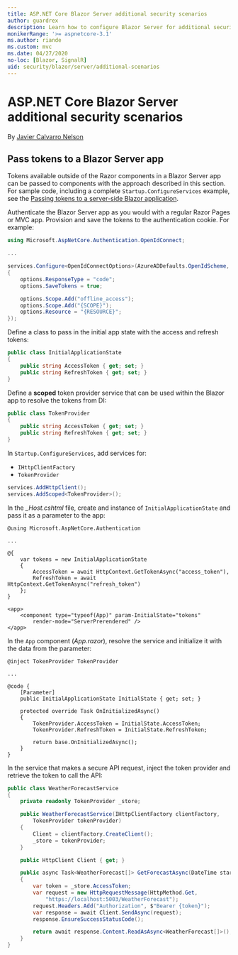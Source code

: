 ```yaml
---
title: ASP.NET Core Blazor Server additional security scenarios
author: guardrex
description: Learn how to configure Blazor Server for additional security scenarios.
monikerRange: '>= aspnetcore-3.1'
ms.author: riande
ms.custom: mvc
ms.date: 04/27/2020
no-loc: [Blazor, SignalR]
uid: security/blazor/server/additional-scenarios
---
```

# ASP.NET Core Blazor Server additional security scenarios

By [Javier Calvarro Nelson](https://github.com/javiercn)

## Pass tokens to a Blazor Server app

Tokens available outside of the Razor components in a Blazor Server app can be passed to components with the approach described in this section. For sample code, including a complete `Startup.ConfigureServices` example, see the [Passing tokens to a server-side Blazor application](https://github.com/javiercn/blazor-server-aad-sample).

Authenticate the Blazor Server app as you would with a regular Razor Pages or MVC app. Provision and save the tokens to the authentication cookie. For example:

```csharp
using Microsoft.AspNetCore.Authentication.OpenIdConnect;

...

services.Configure<OpenIdConnectOptions>(AzureADDefaults.OpenIdScheme, options =>
{
    options.ResponseType = "code";
    options.SaveTokens = true;

    options.Scope.Add("offline_access");
    options.Scope.Add("{SCOPE}");
    options.Resource = "{RESOURCE}";
});
```

Define a class to pass in the initial app state with the access and refresh tokens:

```csharp
public class InitialApplicationState
{
    public string AccessToken { get; set; }
    public string RefreshToken { get; set; }
}
```

Define a **scoped** token provider service that can be used within the Blazor app to resolve the tokens from DI:

```csharp
public class TokenProvider
{
    public string AccessToken { get; set; }
    public string RefreshToken { get; set; }
}
```

In `Startup.ConfigureServices`, add services for:

* `IHttpClientFactory`
* `TokenProvider`

```csharp
services.AddHttpClient();
services.AddScoped<TokenProvider>();
```

In the *_Host.cshtml* file, create and instance of `InitialApplicationState` and pass it as a parameter to the app:

```cshtml
@using Microsoft.AspNetCore.Authentication

...

@{
    var tokens = new InitialApplicationState
    {
        AccessToken = await HttpContext.GetTokenAsync("access_token"),
        RefreshToken = await HttpContext.GetTokenAsync("refresh_token")
    };
}

<app>
    <component type="typeof(App)" param-InitialState="tokens" 
        render-mode="ServerPrerendered" />
</app>
```

In the `App` component (*App.razor*), resolve the service and initialize it with the data from the parameter:

```razor
@inject TokenProvider TokenProvider

...

@code {
    [Parameter]
    public InitialApplicationState InitialState { get; set; }

    protected override Task OnInitializedAsync()
    {
        TokenProvider.AccessToken = InitialState.AccessToken;
        TokenProvider.RefreshToken = InitialState.RefreshToken;

        return base.OnInitializedAsync();
    }
}
```

In the service that makes a secure API request, inject the token provider and retrieve the token to call the API:

```csharp
public class WeatherForecastService
{
    private readonly TokenProvider _store;

    public WeatherForecastService(IHttpClientFactory clientFactory, 
        TokenProvider tokenProvider)
    {
        Client = clientFactory.CreateClient();
        _store = tokenProvider;
    }

    public HttpClient Client { get; }

    public async Task<WeatherForecast[]> GetForecastAsync(DateTime startDate)
    {
        var token = _store.AccessToken;
        var request = new HttpRequestMessage(HttpMethod.Get, 
            "https://localhost:5003/WeatherForecast");
        request.Headers.Add("Authorization", $"Bearer {token}");
        var response = await Client.SendAsync(request);
        response.EnsureSuccessStatusCode();

        return await response.Content.ReadAsAsync<WeatherForecast[]>();
    }
}
```
